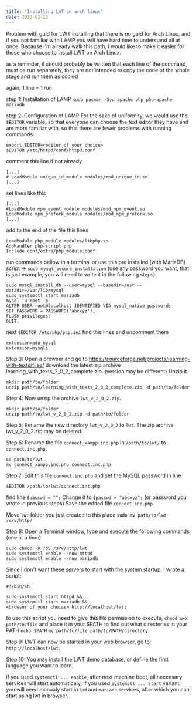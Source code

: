 ```yaml
---
title: "Installing LWT on arch linux"
date: 2023-01-13
---
```

Problem with guid for LWT installing that there is no guid for Arch Linux, and if you not familiar with LAMP you will have hard time to understand all at once. 
Because I'm already walk this path, I would like to make it easier for those who choose to install LWT on Arch Linux.

as a reminder, it should probably be written that each line of the command, must be run separately, they are not intended to copy the code of the whole stage and run them as copied

again, 1 line = 1 run

step 1: Installation of LAMP 
`sudo pacman -Syu apache php php-apache mariadb`

step 2: Configuration of LAMP
For the sake of uniformity, we would use the `$EDITOR` variable, so that everyone can choose the text editor they have and are more familiar with, so that there are fewer problems with running commands.
```
export EDITOR=<editor of your choice>
$EDITOR /etc/httpd/conf/httpd.conf
```

comment this line if not already
```
[...]
# LoadModule unique_id_module modules/mod_unique_id.so
[...]
```
set lines like this
```
[...]
#LoadModule mpm_event_module modules/mod_mpm_event.so
LoadModule mpm_prefork_module modules/mod_mpm_prefork.so
[...]
```
add to the end of the file this lines
```
LoadModule php_module modules/libphp.so
AddHandler php-script php
Include conf/extra/php_module.conf
```
run commands bellow in a terminal or use this pre installed (with MariaDB) script → `sudo mysql_secure_installation`
(use any password you want, that is just example, you will need to write it in the following steps)
```
sudo mysql_install_db --user=mysql --basedir=/usr --datadir=/var/lib/mysql
sudo systemctl start mariadb
mysql -u root -p
ALTER USER root@localhost IDENTIFIED VIA mysql_native_password;
SET PASSWORD = PASSWORD('abcxyz');
FLUSH privileges;
QUIT;
```

next
`$EDITOR /etc/php/php.ini`
find this lines and uncomment them
```
extension=pdo_mysql
extension=mysqli
```
Step 3:
Open a browser and go to https://sourceforge.net/projects/learning-with-texts/files/
download the latest zip archive learning_with_texts_2_0_2_complete.zip.
(version may be different)
Unzip it.
```
mkdir path/to/folder
unzip path/to/learning_with_texts_2_0_2_complete.zip -d path/to/folder
```

Step 4:
Now unzip the archive `lwt_v_2_0_2.zip`.
```
mkdir path/to/folder
unzip path/to/lwt_v_2_0_2.zip -d path/to/folder
```

Step 5:
Rename the new directory `lwt_v_2_0_2` to `lwt`.
The zip archive lwt_v_2_0_2.zip may be deleted.

Step 6:
Rename the file `connect_xampp.inc.php` in `/path/to/lwt/` to `connect.inc.php`.
```
cd path/to/lwt
mv connect_xampp.inc.php connect.inc.php
```

Step 7:
Edit this file `connect.inc.php` and set the MySQL password in line 
```
$EDITOR /path/to/lwt/connect.int.php
```
find line `$passwd = "";`
Change it to
`$passwd = "abcxyz";`
(or password you wrote in previous steps)
Save the edited file `connect.inc.php`

Move `lwt` folder you just created to this place
`sudo mv path/to/lwt /srv/http/`

Step 8:
Open a Terminal window,
type and execute the following commands (one at a time)
```
sudo chmod -R 755 /srv/http/lwt
sudo systemctl enable --now httpd
sudo systemctl enable --now mariadb
```

Since I don't want these servers to start with the system startup, I wrote a script:
```
#!/bin/sh

sudo systemctl start httpd &&
sudo systemctl start mariadb &&
<browser of your choice> http://localhost/lwt;
```
to use this script you need to give this file permission to execute, 
`chmod u+x path/to/file`
and place it in your $PATH
to find out what directories in your PATH
`echo $PATH`
`mv path/to/file path/to/PATH/directory`

Step 9:
LWT can now be started in your web browser,
go to: `http://localhost/lwt`.

Step 10:
You may install the LWT demo database, 
or define the first language you want to learn. 

if you used `systemctl ... enable`, after next machine boot, all neccesary services will start automaticaly, if you used `systemctl ... start` variant, you will need manualy start `httpd` and `mariadb` services, after which you can start using lwt in browser.
